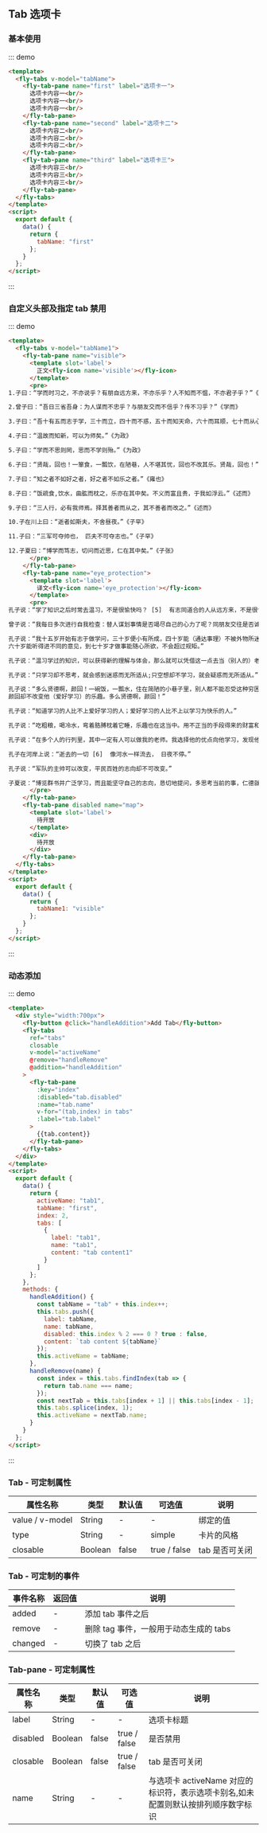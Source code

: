 <script>
  module.exports = {
        data(){
            return {
                activeName:'tab1',
                tabName:'first',
                tabName1:'visible',
                index:2,
                tabs:[{
                    label:'tab1',
                    name:'tab1',
                    content:'Tab Content1'
                }]
            }
        },
        methods:{
            handleAddition(){
                const tabName = 'tab'+ this.index++
                this.tabs.push({
                    label:tabName,
                    name:tabName,
                    // disabled:this.index % 2 === 0 ? true:false,
                    content:`Tab Content ${tabName}`
                })
                this.activeName = tabName
            },
            handleRemove(name){
                const index = this.tabs.findIndex((tab)=>{return tab.name === name})
                const nextTab = this.tabs[index+1]||this.tabs[index-1]
                this.tabs.splice(index,1)
                this.activeName = nextTab.name
            }
        }
    }
</script>

## Tab 选项卡

### 基本使用

::: demo

```html
<template>
  <fly-tabs v-model="tabName">
    <fly-tab-pane name="first" label="选项卡一">
      选项卡内容一<br/>
      选项卡内容一<br/>
      选项卡内容一<br/>
    </fly-tab-pane>
    <fly-tab-pane name="second" label="选项卡二">
      选项卡内容二<br/>
      选项卡内容二<br/>
      选项卡内容二<br/>
    </fly-tab-pane>
    <fly-tab-pane name="third" label="选项卡三">
      选项卡内容三<br/>
      选项卡内容三<br/>
      选项卡内容三<br/>
    </fly-tab-pane>
  </fly-tabs>
</template>
<script>
  export default {
    data() {
      return {
        tabName: "first"
      };
    }
  };
</script>
```

:::

### 自定义头部及指定 tab 禁用

::: demo

```html
<template>
  <fly-tabs v-model="tabName1">
    <fly-tab-pane name="visible">
      <template slot='label'>
        正文<fly-icon name='visible'></fly-icon>
      </template>
      <pre>
1.子曰：“学而时习之，不亦说乎？有朋自远方来，不亦乐乎？人不知而不愠，不亦君子乎？”《学而》

2.曾子曰：“吾日三省吾身：为人谋而不忠乎？与朋友交而不信乎？传不习乎？”《学而》

3.子曰：“吾十有五而志于学，三十而立，四十而不惑，五十而知天命，六十而耳顺，七十而从心所欲，不逾矩。”《为政》

4.子曰：“温故而知新，可以为师矣。”《为政》

5.子曰：“学而不思则罔，思而不学则殆。”《为政》

6.子曰：“贤哉，回也！一箪食，一瓢饮，在陋巷，人不堪其忧，回也不改其乐。贤哉，回也！”《雍也》

7.子曰：“知之者不如好之者，好之者不如乐之者。”《雍也》

8.子曰：“饭疏食,饮水，曲肱而枕之，乐亦在其中矣。不义而富且贵，于我如浮云。”《述而》

9.子曰：“三人行，必有我师焉。择其善者而从之，其不善者而改之。”《述而》

10.子在川上曰：“逝者如斯夫，不舍昼夜。”《子罕》

11.子曰：“三军可夺帅也， 匹夫不可夺志也。”《子罕》

12.子夏曰：“博学而笃志，切问而近思，仁在其中矣。”《子张》
      </pre>
    </fly-tab-pane>
    <fly-tab-pane name="eye_protection">
      <template slot='label'>
        译文<fly-icon name='eye_protection'></fly-icon>
      </template>
      <pre>
孔子说：“学了知识之后时常去温习，不是很愉快吗？ [5]  有志同道合的人从远方来，不是很快乐吗？人家不了解我，我却不恼怒，不是有才德的人吗？”

曾子说：“我每日多次进行自我检查：替人谋划事情是否竭尽自己的心力了呢？同朋友交往是否诚实可信了呢？老师传授的知识是否复习了呢？”

孔子说：“我十五岁开始有志于做学问，三十岁便小有所成，四十岁能（通达事理）不被外物所迷惑，五十岁能知道上天的意旨，
六十岁能听得进不同的意见，到七十岁才做事能随心所欲，不会超过规矩。”

孔子说：“温习学过的知识，可以获得新的理解与体会，那么就可以凭借这一点去当（别人的）老师了。”

孔子说：“只学习却不思考，就会感到迷惑而无所适从;只空想却不学习，就会疑惑而无所适从。”

孔子说：“多么贤德啊，颜回！一碗饭，一瓢水，住在简陋的小巷子里，别人都不能忍受这种穷困清苦，
颜回却不改变他（爱好学习）的乐趣。多么贤德啊，颜回！”

孔子说：“知道学习的人比不上爱好学习的人；爱好学习的人比不上以学习为快乐的人。”

孔子说：“吃粗粮，喝冷水，弯着胳膊枕着它睡，乐趣也在这当中。用不正当的手段得来的财富和地位，对我来说就像天上的浮云一样。”

孔子说：“在多个人的行列里，其中一定有人可以做我的老师。我选择他的优点向他学习，发现他的缺点（如果自己也有）就对照着改正自己的缺点。”

孔子在河岸上说：“逝去的一切 [6]  像河水一样流去， 日夜不停。”

孔子说：“军队的主帅可以改变，平民百姓的志向却不可改变。”

子夏说：“博览群书并广泛学习，而且能坚守自己的志向，恳切地提问，多思考当前的事，仁德就在其中了。”
      </pre>
    </fly-tab-pane>
    <fly-tab-pane disabled name="map">
      <template slot='label'>
        待开放
      </template>
      <div>
        待开放
      </div>
    </fly-tab-pane>
  </fly-tabs>
</template>
<script>
  export default {
    data() {
      return {
        tabName1: "visible"
      };
    }
  };
</script>
```

:::

### 动态添加

::: demo

```html
<template>
  <div style="width:700px">
    <fly-button @click="handleAddition">Add Tab</fly-button>
    <fly-tabs
      ref="tabs"
      closable
      v-model="activeName"
      @remove="handleRemove"
      @addition="handleAddition"
    >
      <fly-tab-pane
        :key="index"
        :disabled="tab.disabled"
        :name="tab.name"
        v-for="(tab,index) in tabs"
        :label="tab.label"
      >
        {{tab.content}}
      </fly-tab-pane>
    </fly-tabs>
  </div>
</template>
<script>
  export default {
    data() {
      return {
        activeName: "tab1",
        tabName: "first",
        index: 2,
        tabs: [
          {
            label: "tab1",
            name: "tab1",
            content: "tab content1"
          }
        ]
      };
    },
    methods: {
      handleAddition() {
        const tabName = "tab" + this.index++;
        this.tabs.push({
          label: tabName,
          name: tabName,
          disabled: this.index % 2 === 0 ? true : false,
          content: `tab content ${tabName}`
        });
        this.activeName = tabName;
      },
      handleRemove(name) {
        const index = this.tabs.findIndex(tab => {
          return tab.name === name;
        });
        const nextTab = this.tabs[index + 1] || this.tabs[index - 1];
        this.tabs.splice(index, 1);
        this.activeName = nextTab.name;
      }
    }
  };
</script>
```

:::

### Tab - 可定制属性

| 属性名称        | 类型    | 默认值 | 可选值       | 说明           |
| --------------- | ------- | ------ | ------------ | -------------- |
| value / v-model | String  | -      | -            | 绑定的值       |
| type            | String  | -      | simple       | 卡片的风格     |
| closable        | Boolean | false  | true / false | tab 是否可关闭 |

### Tab - 可定制的事件

| 事件名称   | 返回值 | 说明                                   |
| ---------- | ------ | -------------------------------------- |
| added   | -      | 添加 tab 事件之后                      |
| remove  | -      | 删除 tag 事件，一般用于动态生成的 tabs |
| changed | -      | 切换了 tab 之后                        |

### Tab-pane - 可定制属性

| 属性名称 | 类型    | 默认值 | 可选值       | 说明                                                                              |
| -------- | ------- | ------ | ------------ | --------------------------------------------------------------------------------- |
| label    | String  | -      | -            | 选项卡标题                                                                        |
| disabled | Boolean | false  | true / false | 是否禁用                                                                          |
| closable | Boolean | false  | true / false | tab 是否可关闭                                                                    |
| name     | String  | -      | -            | 与选项卡 activeName 对应的标识符，表示选项卡别名,如未配置则默认按排列顺序数字标识 |
